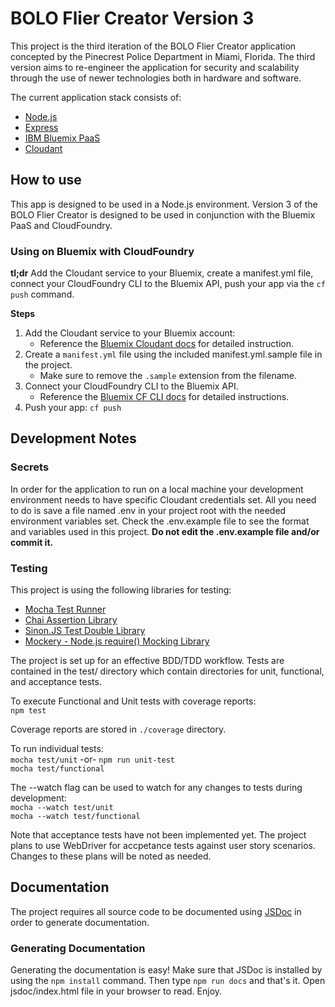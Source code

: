 # BOLO Flier Creator Version 3

This project is the third iteration of the BOLO Flier Creator application
concepted by the Pinecrest Police Department in Miami, Florida.  The third
version aims to re-engineer the application for security and scalability
through the use of newer technologies both in hardware and software.

The current application stack consists of:

- [Node.js](http://nodejs.org)
- [Express](http://expressjs.com)
- [IBM Bluemix PaaS](http://www.ibm.com/cloud-computing/bluemix)
- [Cloudant](http://cloudant.com)


## How to use

This app is designed to be used in a Node.js environment. Version 3 of the BOLO
Flier Creator is designed to be used in conjunction with the Bluemix PaaS and
CloudFoundry.

### Using on Bluemix with CloudFoundry

**tl;dr** Add the Cloudant service to your Bluemix, create a manifest.yml file,
connect your CloudFoundry CLI to the Bluemix API, push your app via the `cf
push` command.

**Steps**

1. Add the Cloudant service to your Bluemix account:
    * Reference the [Bluemix Cloudant
      docs](https://cloudant.com/cloudant-ibm-bluemix-tutorials-and-demos/) for
      detailed instruction.
2. Create a `manifest.yml` file using the included manifest.yml.sample file in
   the project.
    * Make sure to remove the `.sample` extension from the filename.
3. Connect your CloudFoundry CLI to the Bluemix API.
    * Reference the [Bluemix CF CLI
      docs](https://www.ng.bluemix.net/docs/starters/install_cli.html) for
      detailed instructions.
4. Push your app: `cf push`


## Development Notes

### Secrets
In order for the application to run on a local machine your development
environment needs to have specific Cloudant credentials set. All you need to
do is save a file named .env in your project root with the needed environment
variables set. Check the .env.example file to see the format and variables
used in this project.  **Do not edit the .env.example file and/or commit it.**


### Testing
This project is using the following libraries for testing:

* [Mocha Test Runner](https://mochajs.org/)
* [Chai Assertion Library](http://chaijs.com/)
* [Sinon.JS Test Double Library](http://sinonjs.org)
* [Mockery - Node.js require() Mocking Library](https://github.com/mfncooper/mockery)

The project is set up for an effective BDD/TDD workflow. Tests are contained
in the test/ directory which contain directories for unit, functional, and
acceptance tests.

To execute Functional and Unit tests with coverage reports:  
`npm test`

Coverage reports are stored in `./coverage` directory.

To run individual tests:  
`mocha test/unit` -or- `npm run unit-test`  
`mocha test/functional`

The --watch flag can be used to watch for any changes to tests during
development:  
`mocha --watch test/unit`  
`mocha --watch test/functional`

Note that acceptance tests have not been implemented yet. The project plans
to use WebDriver for accpetance tests against user story scenarios. Changes
to these plans will be noted as needed.


## Documentation

The project requires all source code to be documented using
[JSDoc](http://usejsdoc.org) in order to generate documentation.

### Generating Documentation
Generating the documentation is easy! Make sure that JSDoc is installed by
using the `npm install` command. Then type `npm run docs` and that's it.
Open jsdoc/index.html file in your browser to read. Enjoy.
